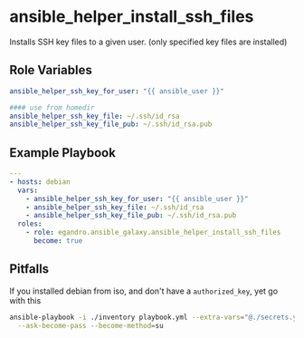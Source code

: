 ansible_helper_install_ssh_files
=========

Installs SSH key files to a given user. (only specified key files are installed)


Role Variables
--------------

```yml
ansible_helper_ssh_key_for_user: "{{ ansible_user }}"

#### use from homedir
ansible_helper_ssh_key_file: ~/.ssh/id_rsa
ansible_helper_ssh_key_file_pub: ~/.ssh/id_rsa.pub
```

Example Playbook
----------------

```yml
---
- hosts: debian
  vars:
    - ansible_helper_ssh_key_for_user: "{{ ansible_user }}"
    - ansible_helper_ssh_key_file: ~/.ssh/id_rsa
    - ansible_helper_ssh_key_file_pub: ~/.ssh/id_rsa.pub
  roles:
    - role: egandro.ansible_galaxy.ansible_helper_install_ssh_files
      become: true
```

Pitfalls
------------------

If you installed debian from iso, and don't have a `authorized_key`, yet go with this

```bash
ansible-playbook -i ./inventory playbook.yml --extra-vars="@./secrets.yml" \
  --ask-become-pass --become-method=su
```
